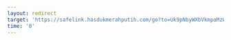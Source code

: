 ```yaml
---
layout: redirect
target: 'https://safelink.hasdukmerahputih.com/go?to=Uk9pNbyWXbVkmpoMzWORGRmtE5HpnNzWWV1kmhPlUURNVTWpEJppNRUVXOU5lhrlyWPVDbGx2FqNNdsTTM2hXRMkyO4dVZEclozhZaIaHb2NkdGl6YMeTTTZGNIhSM9YUcmwD91RtbuaHbWUWhvF0LzLWZXN2luJ1c0LWYXJXN0RvL5LXd2FGUt90anbybS9mNvloL1dGaHBXJhttZkdWYXNy5olualbGYWZy9zM6L0cHaHR'
time: '0'
---
```

